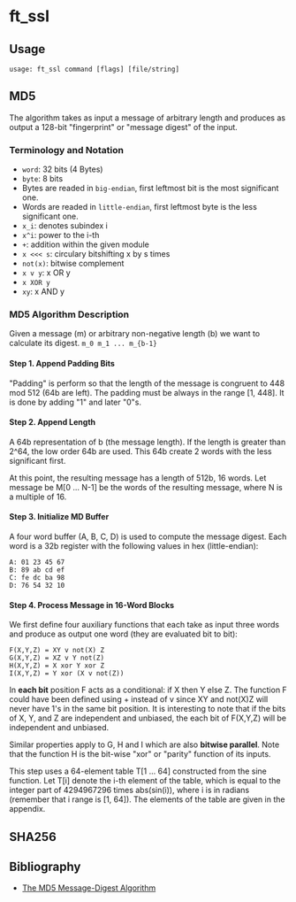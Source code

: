 # ft_ssl
## Usage
```
usage: ft_ssl command [flags] [file/string]
```

## MD5

The algorithm takes as input a message of arbitrary length and produces as output a 128-bit "fingerprint" or "message digest" of the input.

### Terminology and Notation

* `word`: 32 bits (4 Bytes)
* `byte`: 8 bits
* Bytes are readed in `big-endian`, first leftmost bit is the most significant one.
* Words are readed in `little-endian`, first leftmost byte is the less significant one.
* `x_i`: denotes subindex i
* `x^i`: power to the i-th
* `+`: addition within the given module
* `x <<< s`: circulary bitshifting x by s times
* `not(x)`: bitwise complement
* `x v y`: x OR y
* `x XOR y`
* `xy`: x AND y

### MD5 Algorithm Description
Given a message (m) or arbitrary non-negative length (b) we want to calculate its digest.
```m_0 m_1 ... m_{b-1}```

#### Step 1. Append Padding Bits
"Padding" is perform so that the length of the message is congruent to 448 mod 512 (64b are left). The padding must be always in the range [1, 448]. It is done by adding "1" and later "0"s.

#### Step 2. Append Length
A 64b representation of b (the message length). If the length is greater than 2^64, the low order 64b are used. This 64b create 2 words with the less significant first.

At this point, the resulting message has a length of 512b, 16 words. Let message be M[0 ... N-1] be the words of the resulting message, where N is a multiple of 16.

#### Step 3. Initialize MD Buffer
A four word buffer (A, B, C, D) is used to compute the message digest. Each word is a 32b register with the following values in hex (little-endian):
```
A: 01 23 45 67
B: 89 ab cd ef
C: fe dc ba 98
D: 76 54 32 10
```

#### Step 4. Process Message in 16-Word Blocks
We first define four auxiliary functions that each take as input
three words and produce as output one word (they are evaluated bit to bit):
```
F(X,Y,Z) = XY v not(X) Z
G(X,Y,Z) = XZ v Y not(Z)
H(X,Y,Z) = X xor Y xor Z
I(X,Y,Z) = Y xor (X v not(Z))
```

In **each bit** position F acts as a conditional: if X then Y else Z.
The function F could have been defined using + instead of v since XY
and not(X)Z will never have 1's in the same bit position. It is
interesting to note that if the bits of X, Y, and Z are independent
and unbiased, the each bit of F(X,Y,Z) will be independent and
unbiased.

Similar properties apply to G, H and I which are also **bitwise parallel**. Note that the function H is the bit-wise "xor" or "parity" function of its
inputs.

This step uses a 64-element table T[1 ... 64] constructed from the
sine function. Let T[i] denote the i-th element of the table, which
is equal to the integer part of 4294967296 times abs(sin(i)), where i
is in radians (remember that i range is [1, 64]). The elements of the table are given in the appendix.

## SHA256

## Bibliography

* [The MD5 Message-Digest Algorithm](https://www.ietf.org/rfc/rfc1321.txt)
